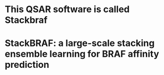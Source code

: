 # This QSAR software is called Stackbraf
# StackBRAF: a large-scale stacking ensemble learning for BRAF affinity prediction

